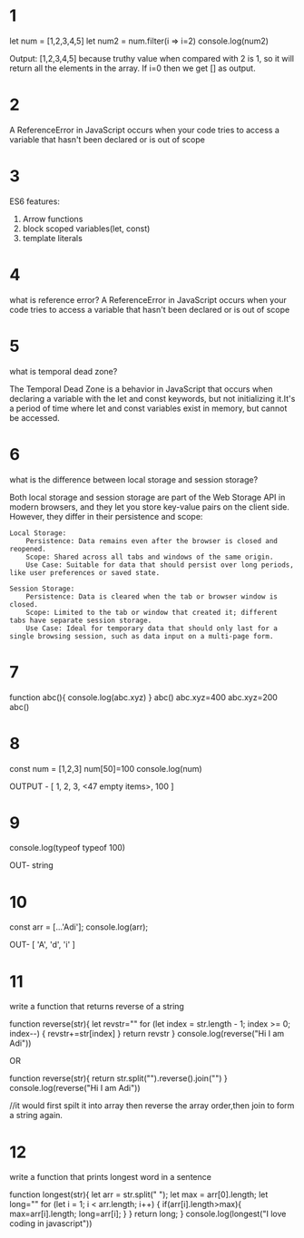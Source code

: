 # 1

let num = [1,2,3,4,5]
let num2 = num.filter(i => i=2)
console.log(num2)

Output: [1,2,3,4,5] because truthy value when compared with 2 is 1, so it will return all the elements in the array. If i=0 then we get [] as output.

# 2

A ReferenceError in JavaScript occurs when your code tries to access a variable that hasn't been declared or is out of scope

# 3

ES6 features:

1. Arrow functions
2. block scoped variables(let, const)
3. template literals

# 4

what is reference error?
A ReferenceError in JavaScript occurs when your code tries to access a variable that hasn't been declared or is out of scope

# 5

what is temporal dead zone?

The Temporal Dead Zone is a behavior in JavaScript that occurs when declaring a variable with the let and const keywords, but not initializing it.It's a period of time where let and const variables exist in memory, but cannot be accessed.

# 6

what is the difference between local storage and session storage?

Both local storage and session storage are part of the Web Storage API in modern browsers, and they let you store key-value pairs on the client side. However, they differ in their persistence and scope:

    Local Storage:
        Persistence: Data remains even after the browser is closed and reopened.
        Scope: Shared across all tabs and windows of the same origin.
        Use Case: Suitable for data that should persist over long periods, like user preferences or saved state.

    Session Storage:
        Persistence: Data is cleared when the tab or browser window is closed.
        Scope: Limited to the tab or window that created it; different tabs have separate session storage.
        Use Case: Ideal for temporary data that should only last for a single browsing session, such as data input on a multi-page form.

# 7

function abc(){
console.log(abc.xyz)
}
abc()
abc.xyz=400
abc.xyz=200
abc()

# 8

const num = [1,2,3]
num[50]=100
console.log(num)

OUTPUT - [ 1, 2, 3, <47 empty items>, 100 ]

# 9

console.log(typeof typeof 100)

OUT- string

# 10

const arr = [...'Adi'];
console.log(arr);

OUT- [ 'A', 'd', 'i' ]

# 11

write a function that returns reverse of a string

function reverse(str){
let revstr=""
for (let index = str.length - 1; index >= 0; index--) {
revstr+=str[index]
}
return revstr
}
console.log(reverse("Hi I am Adi"))

OR

function reverse(str){
return str.split("").reverse().join("")
}
console.log(reverse("Hi I am Adi"))

//it would first spilt it into array then reverse the array order,then join to form a string again.

# 12

write a function that prints longest word in a sentence

function longest(str){
let arr = str.split(" ");
let max = arr[0].length;
let long=""
for (let i = 1; i < arr.length; i++) {
if(arr[i].length>max){
max=arr[i].length;
long=arr[i];
}
}
return long;
}
console.log(longest("I love coding in javascript"))
